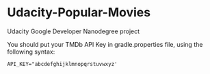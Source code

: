 # Udacity-Popular-Movies
Udacity Google Developer Nanodegree project

You should put your TMDb API Key in gradle.properties file, using the following syntax:
```
API_KEY="abcdefghijklmnopqrstuvwxyz'
```
